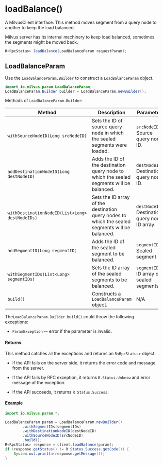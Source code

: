 # loadBalance()

A MilvusClient interface. This method moves segment from a query node to another to keep the load balanced. 

</div class="alert note"> 

Milvus server has its internal machinery to keep load balanced, sometimes the segments might be moved back.

</div>

```Java
R<RpcStatus> loadBalance(LoadBalanceParam requestParam);
```

## LoadBalanceParam

Use the `LoadBalanceParam.Builder` to construct a `LoadBalanceParam` object.

```Java
import io.milvus.param.LoadBalanceParam;
LoadBalanceParam.Builder builder = LoadBalanceParam.newBuilder();
```

Methods of `LoadBalanceParam.Builder`:

| Method                                          | Description                                                  | Parameters                                      |
| ----------------------------------------------- | ------------------------------------------------------------ | ----------------------------------------------- |
| `withSourceNodeID(Long srcNodeID)`              | Sets the ID of source query node in which the sealed segments were loaded. | `srcNodeID`: Source query node ID.              |
| `addDestinationNodeID(Long destNodeID)`         | Adds the ID of the destination query node to which the sealed segments will be balanced. | `destNodeID`: Destination query node ID.        |
| `withDestinationNodeID(List<Long> destNodeIDs)` | Sets the ID array of the destination query nodes to which the sealed segments will be balanced. | `destNodeIDs`: Destination query node ID array. |
| `addSegmentID(Long segmentID)`                  | Adds the ID of the sealed segment to be balanced.               | `segmentID`: Sealed segment ID.               |
| `withSegmentIDs(List<Long> segmentIDs)`         | Sets the ID array of the sealed segments to be balanced.          | `segmentIDs`: ID array of sealed segments.         |
| `build()`                                       | Constructs a `LoadBalanceParam` object.                      | N/A                                             |

The`LoadBalanceParam.Builder.build()` could throw the following exceptions:

- `ParamException` -- error if the parameter is invalid.

#### Returns

This method catches all the exceptions and returns an `R<RpcStatus>` object.

- If the API fails on the server side, it returns the error code and message from the server.

- If the API fails by RPC exception, it returns `R.Status.Unknow` and error message of the exception.

- If the API succeeds, it returns `R.Status.Success`.

#### Example

```Java
import io.milvus.param.*;

LoadBalanceParam param = LoadBalanceParam.newBuilder()
        .withSegmentIDs(segmentIDs)
        .withDestinationNodeID(destNodeID)
        .withSourceNodeID(srcNodeID)
        .build();
R<RpcStatus> response = client.loadBalance(param);
if (response.getStatus() != R.Status.Success.getCode()) {
    System.out.println(response.getMessage());
}
```
